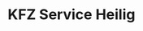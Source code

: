 ---
title: "KFZ Service Heilig"
url: /schwaebisch-gmuend/kfz-service-heilig/
shop: Autowerkstatt
---